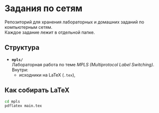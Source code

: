 # Задания по сетям

Репозиторий для хранения лабораторных и домашних заданий по компьютерным сетям.  
Каждое задание лежит в отдельной папке.

## Структура

- **`mpls/`**  
  Лабораторная работа по теме *MPLS (Multiprotocol Label Switching)*.  
  Внутри:  
  - исходники на LaTeX (`.tex`),  

## Как собирать LaTeX

```bash
cd mpls
pdflatex main.tex

